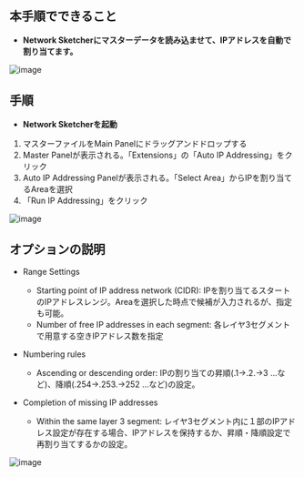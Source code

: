 ## 本手順でできること
* **Network Sketcherにマスターデータを読み込ませて、IPアドレスを自動で割り当てます。**

![image](https://github.com/cisco-open/network-sketcher/assets/13013736/52e32d40-76cc-4a54-b1d1-545cc8c4c780)


## 手順
* **Network Sketcherを起動**
1. マスターファイルをMain Panelにドラッグアンドドロップする
2. Master Panelが表示される。「Extensions」の「Auto IP Addressing」をクリック
3. Auto IP Addressing Panelが表示される。「Select Area」からIPを割り当てるAreaを選択
4. 「Run IP Addressing」をクリック

![image](https://github.com/cisco-open/network-sketcher/assets/13013736/5065af68-1c95-48be-99fa-46fff958b7ee)


## オプションの説明
- Range Settings
  - Starting point of IP address network (CIDR): IPを割り当てるスタートのIPアドレスレンジ。Areaを選択した時点で候補が入力されるが、指定も可能。
  - Number of free IP addresses in each segment: 各レイヤ3セグメントで用意する空きIPアドレス数を指定

- Numbering rules
  - Ascending or descending order: IPの割り当ての昇順(.1->.2.->3 ...など)、降順(.254->.253.->252 ...など)の設定。

- Completion of missing IP addresses
  - Within the same layer 3 segment: レイヤ3セグメント内に１部のIPアドレス設定が存在する場合、IPアドレスを保持するか、昇順・降順設定で再割り当てするかの設定。

![image](https://github.com/cisco-open/network-sketcher/assets/13013736/643bfaa2-9c0e-42f0-825b-d02f0a724094)




